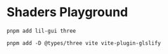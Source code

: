 # Shaders Playground

```
pnpm add lil-gui three
```

```
pnpm add -D @types/three vite vite-plugin-glslify
```

